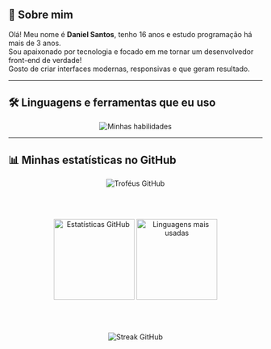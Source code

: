 ## 👋 Sobre mim

Olá! Meu nome é **Daniel Santos**, tenho 16 anos e estudo programação há mais de 3 anos.  
Sou apaixonado por tecnologia e focado em me tornar um desenvolvedor front-end de verdade!  
Gosto de criar interfaces modernas, responsivas e que geram resultado.

---

## 🛠️ Linguagens e ferramentas que eu uso

<div align="center">
  <img src="https://skillicons.dev/icons?i=html,css,js,react,nodejs,express,vite,prisma,mongodb,git,github,tailwind,figma,vscode&perline=8" alt="Minhas habilidades" />
</div>

---

## 📊 Minhas estatísticas no GitHub

<div align="center">

<!-- Troféus do GitHub -->
<img src="https://github-profile-trophy.vercel.app/?username=danielsantos011&theme=dracula&margin-w=15&margin-h=15&title=Stars,Commits,Issues,PullRequest,Repositories" alt="Troféus GitHub" />

<br /><br />

<!-- Estatísticas gerais -->
<img height="160em" src="https://github-readme-stats.vercel.app/api?username=danielsantos011&show_icons=true&theme=radical&locale=pt-br" alt="Estatísticas GitHub" />
<img height="160em" src="https://github-readme-stats.vercel.app/api/top-langs/?username=danielsantos011&layout=compact&theme=radical&locale=pt-br" alt="Linguagens mais usadas" />

<br /><br />

<!-- Dias seguidos contribuindo -->
<img src="https://streak-stats.demolab.com/?user=danielsantos011&theme=radical&border_radius=10&locale=pt_BR" alt="Streak GitHub" />

</div>
